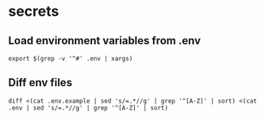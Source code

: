 # secrets

## Load environment variables from .env

```
export $(grep -v '^#' .env | xargs)
```

## Diff env files

```
diff <(cat .env.example | sed 's/=.*//g' | grep '^[A-Z]' | sort) <(cat .env | sed 's/=.*//g' | grep '^[A-Z]' | sort)
```
